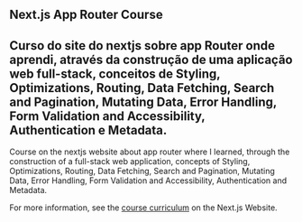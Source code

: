 ## Next.js App Router Course 

Curso do site do nextjs sobre app Router onde aprendi, através da construção de uma aplicação web full-stack, conceitos de Styling, Optimizations, Routing, Data Fetching, Search and Pagination, Mutating Data, Error Handling, Form Validation and Accessibility, Authentication e Metadata.
------
Course on the nextjs website about app router where I learned, through the construction of a full-stack web application, concepts of Styling, Optimizations, Routing, Data Fetching, Search and Pagination, Mutating Data, Error Handling, Form Validation and Accessibility, Authentication and Metadata.


For more information, see the [course curriculum](https://nextjs.org/learn) on the Next.js Website.
